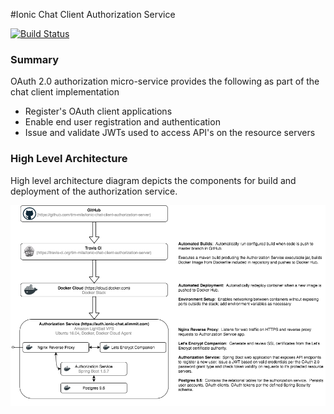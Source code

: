 #Ionic Chat Client Authorization Service

[![Build Status](https://travis-ci.org/tim-mila/ionic-chat-client-authorization-server.svg?branch=master)](https://travis-ci.org/tim-mila/ionic-chat-client-authorization-server)

### Summary
OAuth 2.0 authorization micro-service provides the following as part of the chat client implementation

* Register's OAuth client applications
* Enable end user registration and authentication
* Issue and validate JWTs used to access API's on the resource servers

### High Level Architecture
High level architecture diagram depicts the components for build and deployment of the authorization service.

![High level architecture diagram](https://github.com/tim-mila/ionic-chat-client-authorization-server/blob/master/ionic-chat-client.png?raw=true)

